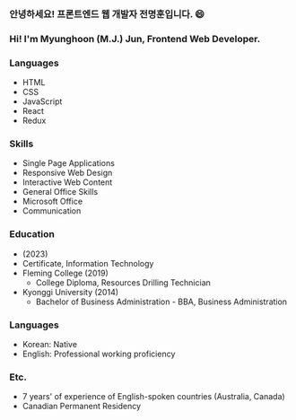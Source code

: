 ### 안녕하세요! 프론트엔드 웹 개발자 전명훈입니다. 😄
### Hi! I'm Myunghoon (M.J.) Jun, Frontend Web Developer.

<!--
**mjkorean/mjkorean** is a ✨ _special_ ✨ repository because its `README.md` (this file) appears on your GitHub profile.

Here are some ideas to get you started:

- 🔭 I’m currently working on ...
- 🌱 I’m currently learning ...
- 👯 I’m looking to collaborate on ...
- 🤔 I’m looking for help with ...
- 💬 Ask me about ...
- 📫 How to reach me: ...
- 😄 Pronouns: ...
- ⚡ Fun fact: ...
-->
### Languages
- HTML
- CSS
- JavaScript
- React
- Redux

### Skills
- Single Page Applications
- Responsive Web Design
- Interactive Web Content
- General Office Skills
- Microsoft Office
- Communication

### Education
-  (2023)
  - Certificate, Information Technology
- Fleming College (2019)
  - College Diploma, Resources Drilling Technician
- Kyonggi University (2014)
  - Bachelor of Business Administration - BBA, Business Administration

### Languages
- Korean: Native
- English: Professional working proficiency

### Etc.
- 7 years' of experience of English-spoken countries (Australia, Canada)
- Canadian Permanent Residency
